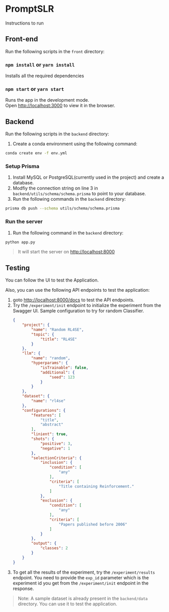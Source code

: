 # PromptSLR
Instructions to run

## Front-end
Run the following scripts in the `front` directory: 
### `npm install` or `yarn install`
Installs all the required dependencies
### `npm start` or `yarn start`
Runs the app in the development mode.\
Open [http://localhost:3000](http://localhost:3000) to view it in the browser.

## Backend
Run the following scripts in the `backend` directory:

1. Create a conda environment using the following command:
```bash
conda create env -f env.yml
```

### Setup Prisma
1. Install MySQL or PostgreSQL(currently used in the project) and create a database.
2. Modfiy the connection string on line 3 in `backend/utils/schema/schema.prisma` to point to your database.
3. Run the following commands in the `backend` directory:
```bash
prisma db push --schema utils/schema/schema.prisma
```

### Run the server
1. Run the following command in the `backend` directory:
```bash
python app.py
```
> It will start the server on [http://localhost:8000](http://localhost:8000)

## Testing
You can follow the UI to test the Application.

Also, you can use the following API endpoints to test the application:
1. goto [http://localhost:8000/docs](http://localhost:8000/docs) to test the API endpoints.
2. Try the `/experiment/init` endpoint to initialize the experiment from the Swagger UI.
    Sample configuration to try for random Classifier.
    ```json
    {
        "project": {
            "name": "Random RL4SE",
            "topic": {
                "title": "RL4SE"
            }
        },
        "llm": {
            "name": "random",
            "hyperparams": {
                "isTrainable": false,
                "additional": {
                    "seed": 123
                }
            }
        },
        "dataset": {
            "name": "rl4se"
        },
        "configurations": {
            "features": [
                "title",
                "abstract"
            ],
            "linient": true,
            "shots": {
                "positive": 3,
                "negative": 1
            },
            "selectionCriteria": {
                "inclusion": {
                    "condition": [
                        "any"
                    ],
                    "criteria": [
                        "Title containing Reinforcement."
                    ]
                },
                "exclusion": {
                    "condition": [
                        "any"
                    ],
                    "criteria": [
                        "Papers published before 2006"
                    ]
                }
            },
            "output": {
                "classes": 2
            }
        }
    }
    ```
3. To get all the results of the experiment, try the `/experiment/results` endpoint. You need to provide the `exp_id` parameter which is the experiment id you get from the `/experiment/init` endpoint in the response.

> Note: A sample dataset is already present in the `backend/data` directory. You can use it to test the application.
